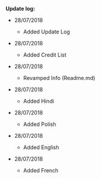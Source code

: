 __**Update log:**__

- 28/07/2018 
    - Added Update Log
  
 - 28/07/2018 
    - Added Credit List

- 28/07/2018 
    - Revamped Info (Readme.md)

- 28/07/2018 
    - Added Hindi

- 28/07/2018 
    - Added Polish

- 28/07/2018 
    - Added English

- 28/07/2018
    - Added French
